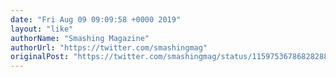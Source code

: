 ```yaml
---
date: "Fri Aug 09 09:09:58 +0000 2019"
layout: "like"
authorName: "Smashing Magazine"
authorUrl: "https://twitter.com/smashingmag"
originalPost: "https://twitter.com/smashingmag/status/1159753678682828800"
---
```

